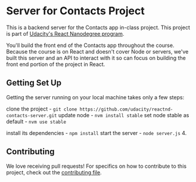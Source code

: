 # Server for Contacts Project

This is a backend server for the Contacts app in-class project. This project is part of [Udacity's React Nanodegree program](https://www.udacity.com/course/react-nanodegree--nd019).

You'll build the front end of the Contacts app throughout the course. Because the course is on React and doesn't cover Node or servers, we've built this server and an API to interact with it so can focus on building the front end portion of the project in React.

## Getting Set Up

Getting the server running on your local machine takes only a few steps:

clone the project - `git clone https://github.com/udacity/reactnd-contacts-server.git`
update node - `nvm install stable`
set node stable as default - `nvm use stable`

install its dependencies - `npm install`
start the server - `node server.js`
4. 

## Contributing

We love receiving pull requests! For specifics on how to contribute to this project, check out the [contributing file](CONTRIBUTING.md).
